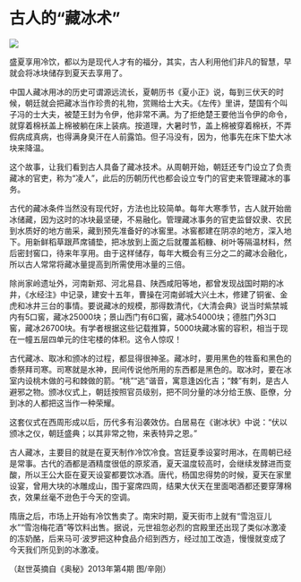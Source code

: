 # 古人的“藏冰术”

![](http://www.yilinzazhi.com/images/yili/yili201313/yili20131377-1-l.jpg)

盛夏享用冷饮，都以为是现代人才有的福分，其实，古人利用他们非凡的智慧，早就会将冰块储存到夏天去享用了。 

中国人藏冰用冰的历史可谓源远流长，夏朝历书《夏小正》说，每到三伏天的时候，朝廷就会把藏冰当作珍贵的礼物，赏赐给士大夫。《左传》里讲，楚国有个叫子冯的士大夫，被楚王封为令伊，他非常不满。为了拒绝楚王要他当令伊的命令，就穿着棉袄盖上棉被躺在床上装病。按道理，大暑时节，盖上棉被穿着棉袄，不弄假病成真病，也得满身臭汗在人前露馅。但子冯没有，因为，他事先在床下垫大冰块来降温。 

这个故事，让我们看到古人具备了藏冰技术。从周朝开始，朝廷还专门设立了负责藏冰的官吏，称为“凌人”，此后的历朝历代也都会设立专门的官吏来管理藏冰的事务。 

古代的藏冰条件当然没有现代好，方法也比较简单。每年大寒季节，古人就开始凿冰储藏，因为这时的冰块最坚硬，不易融化。管理藏冰事务的官吏监督奴隶、农民到水质好的地方凿采，藏到预先准备好的冰窖里。冰窖都建在阴凉的地方，深入地下。用新鲜稻草跟芦席铺垫，把冰放到上面之后就覆盖稻糠、树叶等隔温材料，然后密封窖口，待来年享用。由于这样储存，每年大概会有三分之二的藏冰会融化，所以古人常常将藏冰量提高到所需使用冰量的三倍。 

除尚家岭遗址外，河南新郑、河北易县、陕西咸阳等地，都曾发现战国时期的冰井，《水经注》中记录，建安十五年，曹操在河南邺城大兴土木，修建了铜雀、金虎和冰井三台的事情。要说藏冰的规模，那得数清代，《大清会典》说当时紫禁城内有5口窖，藏冰25000块；景山西门有6口窖，藏冰54000块；德胜门外3口窖，藏冰26700块。有学者根据这些记载推算，5000块藏冰窖的容积，相当于现在一幢五层四单元的住宅楼的体积。这令人惊叹！ 

古代藏冰、取冰和颁冰的过程，都显得很神圣。藏冰时，要用黑色的牲畜和黑色的黍祭拜司寒。司寒就是水神，民间传说他所用的东西都是黑色的。取冰时，要在冰室内设桃木做的弓和棘做的箭。“桃”“逃”谐音，寓意逢凶化吉；“棘”有刺，是古人避邪之物。颁冰仪式上，朝廷按照官员级别，把不同分量的冰分给王族、臣僚，分到冰的人都把这当作一种荣耀。 

这套仪式在西周形成以后，历代多有沿袭效仿。白居易在《谢冰状》中说：“伏以颁冰之仪，朝廷盛典；以其非常之物，来表特异之恩。” 

古人藏冰，主要目的就是在夏天制作冷饮冷食。宫廷夏季设宴时用冰，在周朝已经是常事。古代的酒都是酒精度很低的原浆酒，夏天温度较高时，会继续发酵进而变酸，所以王公大臣在夏天设宴都要饮冰酒。唐代，杨国忠得势的时候，夏天在家里设宴，曾用大块的冰雕成山，围于宴席四周，结果大伏天在里面喝酒都还要穿薄棉衣，效果丝毫不逊色于今天的空调。 

隋唐之后，市场上开始有冷饮售卖了。南宋时期，夏天街市上就有“雪泡豆儿水”“雪泡梅花酒”等饮料出售。据说，元世祖忽必烈的宫殿里还出现了类似冰激凌的冻奶酪，后来马可·波罗把这种食品介绍到西方，经过加工改造，慢慢就变成了今天我们所见到的冰激凌。 

（赵世英摘自《奥秘》2013年第4期 图/辛刚）